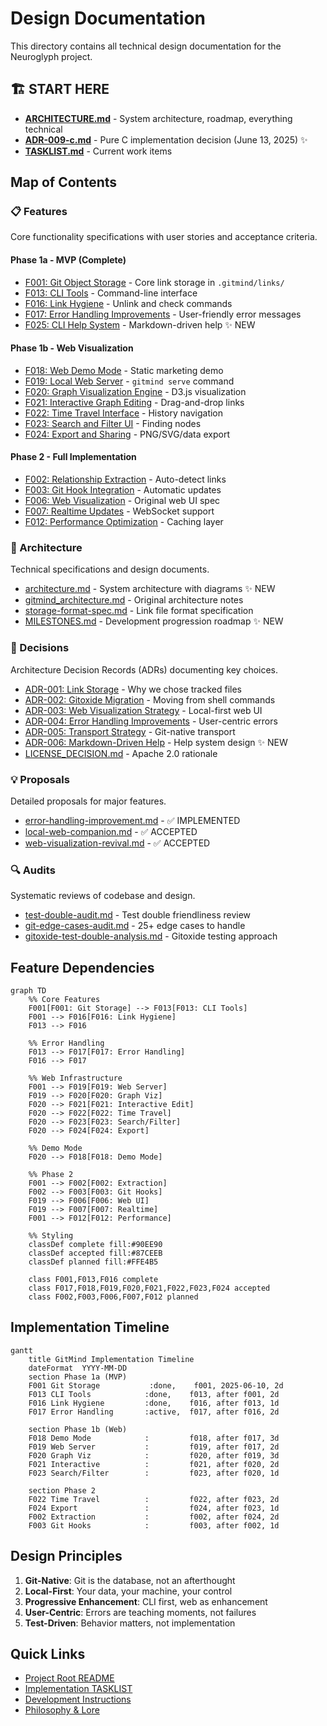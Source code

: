 # Design Documentation

This directory contains all technical design documentation for the Neuroglyph project.

## 🏗️ START HERE
- **[ARCHITECTURE.md](ARCHITECTURE.md)** - System architecture, roadmap, everything technical
- **[ADR-009-c.md](decisions/ADR-009-c.md)** - Pure C implementation decision (June 13, 2025) ✨
- **[TASKLIST.md](../TASKLIST.md)** - Current work items

## Map of Contents

### 📋 Features
Core functionality specifications with user stories and acceptance criteria.

#### Phase 1a - MVP (Complete)
- [F001: Git Object Storage](features/F001-git-object-storage.md) - Core link storage in `.gitmind/links/`
- [F013: CLI Tools](features/F013-cli-tools.md) - Command-line interface
- [F016: Link Hygiene](features/F016-link-hygiene.md) - Unlink and check commands
- [F017: Error Handling Improvements](features/F017-error-handling-improvements.md) - User-friendly error messages
- [F025: CLI Help System](features/F025-cli-help-system.md) - Markdown-driven help ✨ NEW

#### Phase 1b - Web Visualization
- [F018: Web Demo Mode](features/F018-web-demo-mode.md) - Static marketing demo
- [F019: Local Web Server](features/F019-local-web-server.md) - `gitmind serve` command
- [F020: Graph Visualization Engine](features/F020-graph-visualization-engine.md) - D3.js visualization
- [F021: Interactive Graph Editing](features/F021-interactive-graph-editing.md) - Drag-and-drop links
- [F022: Time Travel Interface](features/F022-time-travel-interface.md) - History navigation
- [F023: Search and Filter UI](features/F023-search-and-filter-ui.md) - Finding nodes
- [F024: Export and Sharing](features/F024-export-and-sharing.md) - PNG/SVG/data export

#### Phase 2 - Full Implementation
- [F002: Relationship Extraction](features/F002-relationship-extraction.md) - Auto-detect links
- [F003: Git Hook Integration](features/F003-git-hook-integration.md) - Automatic updates
- [F006: Web Visualization](features/F006-web-visualization.md) - Original web UI spec
- [F007: Realtime Updates](features/F007-realtime-updates.md) - WebSocket support
- [F012: Performance Optimization](features/F012-performance-optimization.md) - Caching layer

### 📐 Architecture
Technical specifications and design documents.

- [architecture.md](architecture.md) - System architecture with diagrams ✨ NEW
- [gitmind_architecture.md](gitmind_architecture.md) - Original architecture notes
- [storage-format-spec.md](storage-format-spec.md) - Link file format specification
- [MILESTONES.md](MILESTONES.md) - Development progression roadmap ✨ NEW

### 🎯 Decisions
Architecture Decision Records (ADRs) documenting key choices.

- [ADR-001: Link Storage](decisions/ADR-001-link-storage.md) - Why we chose tracked files
- [ADR-002: Gitoxide Migration](decisions/ADR-002-gitoxide-migration.md) - Moving from shell commands
- [ADR-003: Web Visualization Strategy](decisions/ADR-003-web-visualization-strategy.md) - Local-first web UI
- [ADR-004: Error Handling Improvements](decisions/ADR-004-error-handling-improvements.md) - User-centric errors
- [ADR-005: Transport Strategy](decisions/ADR-005-transport-strategy.md) - Git-native transport
- [ADR-006: Markdown-Driven Help](decisions/ADR-006-markdown-driven-help.md) - Help system design ✨ NEW
- [LICENSE_DECISION.md](decisions/LICENSE_DECISION.md) - Apache 2.0 rationale

### 💡 Proposals
Detailed proposals for major features.

- [error-handling-improvement.md](proposals/error-handling-improvement.md) - ✅ IMPLEMENTED
- [local-web-companion.md](proposals/local-web-companion.md) - ✅ ACCEPTED
- [web-visualization-revival.md](proposals/web-visualization-revival.md) - ✅ ACCEPTED

### 🔍 Audits
Systematic reviews of codebase and design.

- [test-double-audit.md](audits/test-double-audit.md) - Test double friendliness review
- [git-edge-cases-audit.md](audits/git-edge-cases-audit.md) - 25+ edge cases to handle
- [gitoxide-test-double-analysis.md](audits/gitoxide-test-double-analysis.md) - Gitoxide testing approach

## Feature Dependencies

```mermaid
graph TD
    %% Core Features
    F001[F001: Git Storage] --> F013[F013: CLI Tools]
    F001 --> F016[F016: Link Hygiene]
    F013 --> F016
    
    %% Error Handling
    F013 --> F017[F017: Error Handling]
    F016 --> F017
    
    %% Web Infrastructure
    F001 --> F019[F019: Web Server]
    F019 --> F020[F020: Graph Viz]
    F020 --> F021[F021: Interactive Edit]
    F020 --> F022[F022: Time Travel]
    F020 --> F023[F023: Search/Filter]
    F020 --> F024[F024: Export]
    
    %% Demo Mode
    F020 --> F018[F018: Demo Mode]
    
    %% Phase 2
    F001 --> F002[F002: Extraction]
    F002 --> F003[F003: Git Hooks]
    F019 --> F006[F006: Web UI]
    F019 --> F007[F007: Realtime]
    F001 --> F012[F012: Performance]
    
    %% Styling
    classDef complete fill:#90EE90
    classDef accepted fill:#87CEEB
    classDef planned fill:#FFE4B5
    
    class F001,F013,F016 complete
    class F017,F018,F019,F020,F021,F022,F023,F024 accepted
    class F002,F003,F006,F007,F012 planned
```

## Implementation Timeline

```mermaid
gantt
    title GitMind Implementation Timeline
    dateFormat  YYYY-MM-DD
    section Phase 1a (MVP)
    F001 Git Storage           :done,    f001, 2025-06-10, 2d
    F013 CLI Tools            :done,    f013, after f001, 2d
    F016 Link Hygiene         :done,    f016, after f013, 1d
    F017 Error Handling       :active,  f017, after f016, 2d
    
    section Phase 1b (Web)
    F018 Demo Mode            :         f018, after f017, 3d
    F019 Web Server           :         f019, after f017, 2d
    F020 Graph Viz            :         f020, after f019, 3d
    F021 Interactive          :         f021, after f020, 2d
    F023 Search/Filter        :         f023, after f020, 1d
    
    section Phase 2
    F022 Time Travel          :         f022, after f023, 2d
    F024 Export               :         f024, after f023, 1d
    F002 Extraction           :         f002, after f024, 2d
    F003 Git Hooks            :         f003, after f002, 1d
```

## Design Principles

1. **Git-Native**: Git is the database, not an afterthought
2. **Local-First**: Your data, your machine, your control
3. **Progressive Enhancement**: CLI first, web as enhancement
4. **User-Centric**: Errors are teaching moments, not failures
5. **Test-Driven**: Behavior matters, not implementation

## Quick Links

- [Project Root README](../README.md)
- [Implementation TASKLIST](../TASKLIST.md)
- [Development Instructions](../CLAUDE.md)
- [Philosophy & Lore](../lore/)